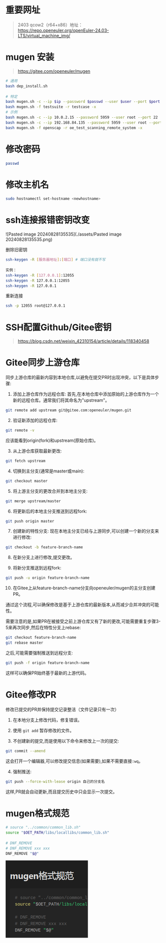 # 重要网址

> 2403 qcow2（r64+x86）地址： https://repo.openeuler.org/openEuler-24.03-LTS/virtual_machine_img/
>
> 

# mugen 安装

> https://gitee.com/openeuler/mugen

```bash
# 通用
bash dep_install.sh

# 特定
bash mugen.sh -c --ip $ip --password $passwd --user $user --port $port
bash mugen.sh -f testsuite -r testcase -x
# 示例
bash mugen.sh -c --ip 10.0.2.15 --password 5959 --user root --port 22
bash mugen.sh -c --ip 192.168.84.135 --password 5959 --user root --port 22
bash mugen.sh -f openscap -r oe_test_scanning_remote_system -x
```

# 修改密码

```bash
passwd
```
# 修改主机名

```bash
sudo hostnamectl set-hostname <newhostname>
```

# ssh连接报错密钥改变

![Pasted image 20240828135535](./assets/Pasted image 20240828135535.png)

删除旧密钥

```bash
ssh-keygen -R [服务器地址]:[端口] # 端口没有就不写

实例：
ssh-keygen -R [127.0.0.1]:12055
ssh-keygen -R 127.0.0.1:12055
ssh-keygen -R 127.0.0.1
```
重新连接
```bash
ssh -p 12055 root@127.0.0.1
```

# SSH配置Github/Gitee密钥

> https://blog.csdn.net/weixin_42310154/article/details/118340458

# Gitee同步上游仓库

同步上游仓库的最新内容到本地仓库,以避免在提交PR时出现冲突，以下是具体步骤:

1. 添加上游仓库作为远程仓库:
   首先,在本地仓库中添加原始的上游仓库作为一个新的远程仓库。通常我们将其命名为"upstream"。

```bash
git remote add upstream git@gitee.com:openeuler/mugen.git
```

2. 验证新添加的远程仓库:

```bash
git remote -v
```

   应该能看到origin(fork)和upstream(原始仓库)。

3. 从上游仓库获取最新更改:

```bash
git fetch upstream
```

4. 切换到主分支(通常是master或main):

```bash
git checkout master
```

5. 将上游主分支的更改合并到本地主分支:

```bash
git merge upstream/master
```

6. 将更新后的本地主分支推送到远程fork:

```bash
git push origin master
```

7. 创建新的特性分支:
   现在本地主分支已经与上游同步,可以创建一个新的分支来进行修改:

```bash
git checkout -b feature-branch-name
```

8. 在新分支上进行修改,提交更改。

9. 将新分支推送到远程fork:

```bash
git push -u origin feature-branch-name
```

10. 在Gitee上从feature-branch-name分支向openeuler/mugen的主分支创建PR。

通过这个流程,可以确保修改是基于上游仓库的最新版本,从而减少合并冲突的可能性。

需要注意的是,如果PR在被接受之前上游仓库又有了新的更改,可能需要重复步骤3-5来再次同步,然后在特性分支上rebase:

```bash
git checkout feature-branch-name
git rebase master
```

之后,可能需要强制推送到远程分支:

```bash
git push -f origin feature-branch-name
```

这样可以确保PR始终基于最新的上游代码。



# Gitee修改PR

修改已提交的PR并保持提交记录整洁（文件记录只有一次）

1. 在本地分支上修改代码，修复错误。

2. 使用 `git add` 暂存修改的文件。

3. 不创建新的提交,而是使用以下命令来修改上一次的提交:

```bash
git commit --amend
```

这会打开一个编辑器,可以修改提交信息(如果需要),如果不需要直接`:wq`。

4. 强制推送:

```bash
git push --force-with-lease origin 自己的分支名
```

这样,PR就会自动更新,而且提交历史中只会显示一次提交。

# mugen格式规范

```bash
# source "../common/common_lib.sh"
source "$OET_PATH/libs/locallibs/common_lib.sh"

# DNF_REMOVE
# DNF_REMOVE xxx xxx 
DNF_REMOVE "$@"
```

![](assets/Pasted%20image%2020240830225113.png)
